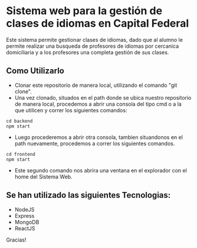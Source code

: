 # Sistema web para la gestión de clases de idiomas en Capital Federal
Este sistema permite gestionar clases de idiomas, dado que al alumno le permite realizar una busqueda de profesores de idiomas por cercanica domiciliaria y a los profesores una completa gestión de sus clases.

## Como Utilizarlo
- Clonar este repositorio de manera local, utilizando el comando "git clone". 
- Una vez clonado, situados en el path donde se ubica nuestro repositorio de manera local, procedemos a abrir una consola del tipo cmd o a la que utilicen y correr los siguientes comandos:
```
cd backend
npm start
```
- Luego procederemos a abrir otra consola, tambien situandonos en el path nuevamente, procedemos a correr los siguientes comandos.
```
cd frontend
npm start
```
- Este segundo comando nos abrira una ventana en el explorador con el home del Sistema Web.

## Se han utilizado las siguientes Tecnologias:
- NodeJS
- Express
- MongoDB
- ReactJS

Gracias!

